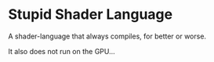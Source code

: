# Stupid Shader Language
A shader-language that always compiles, for better or worse.

It also does not run on the GPU...
